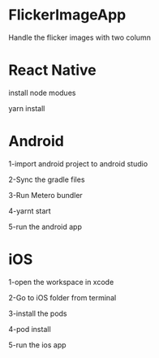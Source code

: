 # FlickerImageApp
Handle the flicker images with two column

# React Native
install node modues

yarn install

# Android
1-import android project to android studio

2-Sync the gradle files

3-Run Metero bundler 

4-yarnt start

5-run the android app



# iOS 
1-open the workspace in xcode

2-Go to iOS folder from terminal

3-install the pods

4-pod install

5-run the ios app
